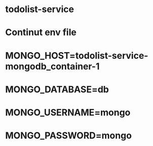 # todolist-service
# Continut env file
# MONGO_HOST=todolist-service-mongodb_container-1
# MONGO_DATABASE=db
# MONGO_USERNAME=mongo
# MONGO_PASSWORD=mongo
